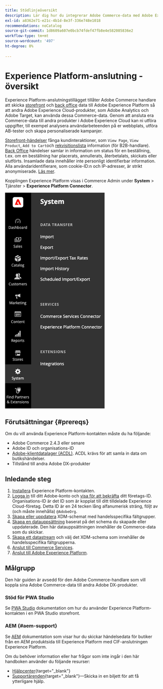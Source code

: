 ```yaml
---
title: Stödlinjeöversikt
description: Lär dig hur du integrerar Adobe Commerce-data med Adobe Experience Platform via Experience Platform-kontakten.
exl-id: a8362e71-e21c-4b1d-8e3f-336e748e1018
recommendations: noCatalog
source-git-commit: 1d8609a607e0bcb74fdef47fb8e4e582085836e2
workflow-type: tm+mt
source-wordcount: '497'
ht-degree: 0%

---
```


# Experience Platform-anslutning - översikt

Experience Platform-anslutningstillägget tillåter Adobe Commerce handlare att skicka [storefront](events.md#storefront-events) och [back office](events.md#back-office-events) data till Adobe Experience Platform så att andra Adobe Experience Cloud-produkter, som Adobe Analytics och Adobe Target, kan använda dessa Commerce-data. Genom att ansluta era Commerce-data till andra produkter i Adobe Experience Cloud kan ni utföra uppgifter, till exempel analysera användarbeteenden på er webbplats, utföra AB-tester och skapa personaliserade kampanjer.

[Storefront-händelser](events.md#storefront-events) fånga kundinteraktioner, som `View Page`, `View Product`, `Add to Cart`och [rekvisitionslista](events.md#b2b-events) information (för B2B-handlare). [Back Office](events.md#back-office-events) händelser samlar in information om status för en beställning, t.ex. om en beställning har placerats, annullerats, återbetalats, skickats eller slutförts. Insamlade data innehåller inte personligt identifierbar information. Alla användaridentifierare, som cookie-ID:n och IP-adresser, är strikt anonymiserade. [Läs mer](https://www.adobe.com/privacy/experience-cloud.html).

Kopplingen Experience Platform visas i Commerce Admin under **System** > Tjänster > **Experience Platform Connector**.

![Administratörsvy för tillägget Experience Platform](assets/epc-adminui.png)

## Förutsättningar {#prereqs}

Om du vill använda Experience Platform-kontakten måste du ha följande:

- Adobe Commerce 2.4.3 eller senare
- Adobe ID och organisations-ID
- [Adobe-klientdatalager (ACDL)](https://experienceleague.adobe.com/docs/experience-platform/tags/extensions/client/client-data-layer/overview.html). ACDL krävs för att samla in data om butikshändelser.
- Tillstånd till andra Adobe DX-produkter

## Inledande steg

1. [Installera](install.md) Experience Platform-kontakten.
1. [Logga in](https://helpx.adobe.com/manage-account/using/access-adobe-id-account.html) till ditt Adobe-konto och [visa för att bekräfta](https://experienceleague.adobe.com/docs/core-services/interface/administration/organizations.html#concept_EA8AEE5B02CF46ACBDAD6A8508646255) ditt företags-ID. Organisations-ID är det ID som är kopplat till ditt tilldelade Experience Cloud-företag. Detta ID är en 24 tecken lång alfanumerisk sträng, följt av (och måste innehålla) `@AdobeOrg`.
1. [Skapa eller uppdatera](update-xdm.md) XDM-schemat med handelsspecifika fältgrupper.
1. [Skapa en datauppsättning](https://experienceleague.adobe.com/docs/platform-learn/implement-mobile-sdk/experience-cloud/platform.html#create-a-dataset) baserat på det schema du skapade eller uppdaterade. Den här datauppsättningen innehåller de Commerce-data som du skickar.
1. [Skapa ett datastream](https://experienceleague.adobe.com/docs/experience-platform/edge/datastreams/overview.html) och välj det XDM-schema som innehåller de handelsspecifika fältgrupperna.
1. [Anslut till Commerce Services](../landing/saas.md).
1. [Anslut till Adobe Experience Platform](connect-data.md).

## Målgrupp

Den här guiden är avsedd för den Adobe Commerce-handlare som vill koppla sina Adobe Commerce-data till andra Adobe DX-produkter.

### Stöd för PWA Studio

Se [PWA Studio](https://developer.adobe.com/commerce/pwa-studio/integrations/adobe-commerce/aep/) dokumentation om hur du använder Experience Platform-kontakten i en PWA Studio storefront.

### AEM {#aem-support}

Se [AEM](https://experienceleague.adobe.com/docs/experience-manager-cloud-service/content/content-and-commerce/integrations/aep.html) dokumentation som visar hur du skickar händelsedata för butiker från en AEM produktsida till Experience Platform med CIF-anslutningen Experience Platform.

Om du behöver information eller har frågor som inte ingår i den här handboken använder du följande resurser:

- [Hjälpcenter](https://experienceleague.adobe.com/docs/commerce-knowledge-base/kb/overview.html){target="_blank"}
- [Supportärenden](https://experienceleague.adobe.com/docs/commerce-knowledge-base/kb/help-center-guide/magento-help-center-user-guide.html#submit-ticket){target="_blank"}—Skicka in en biljett för att få ytterligare hjälp.
